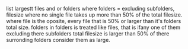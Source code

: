 ﻿list largestt files and or folders where 
folders = excluding subfolders, filesize where no single file takes up more than 50% of the total filesize.
where file is the oposite, every file that is 50% or larger than it's folders total size.
folders in folders is treated like files, that is
ifany one of them excluding there subfolders total filesize is larger than 50% of there surronding folders consider them as large.

